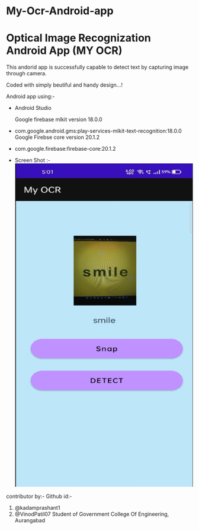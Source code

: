 # My-Ocr-Android-app

# Optical Image Recognization Android App  (MY OCR)

This andorid app is successfully capable to detect text by capturing image through camera.

 Coded with simply beutiful and handy design...!

Android app using:-
 -  Android Studio

     Google firebase mlkit version 18.0.0
- com.google.android.gms:play-services-mlkit-text-recognition:18.0.0
   Google Firebse core version 20.1.2
-  com.google.firebase:firebase-core:20.1.2
-  
   Screen Shot :- 
        ![](Image%20file/Detect.jpg)
 
 contributor by:-
      Github id:-
  1) @kadamprashant1
  2) @VinodPatil07
 Student of Government College Of Engineering, Aurangabad


